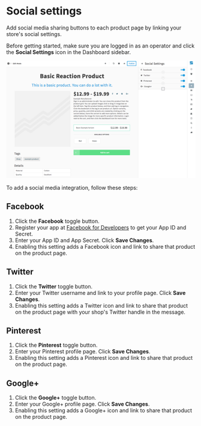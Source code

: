 # Social settings

Add social media sharing buttons to each product page by linking your store's social settings.

Before getting started, make sure you are logged in as an operator and click the <i class="font-icon fa fa-share-alt"></i> **Social Settings** icon in the Dashboard sidebar.

![](/assets/admin-dashboard-social.png "Reaction Commerce Dashboard")

To add a social media integration, follow these steps:

## Facebook

1. Click the **Facebook** toggle button.
2. Register your app at [Facebook for Developers](https://developers.facebook.com/apps) to get your App ID and Secret.
3. Enter your App ID and App Secret. Click **Save Changes**.
4.  Enabling this setting adds a Facebook icon and link to share that product on the product page.

## Twitter

1. Click the **Twitter** toggle button.
2. Enter your Twitter username and link to your profile page. Click **Save Changes**.
3. Enabling this setting adds a Twitter icon and link to share that product on the product page with your shop's Twitter handle in the message.

## Pinterest

1. Click the **Pinterest** toggle button.
2. Enter your Pinterest profile page. Click **Save Changes**.
3. Enabling this setting adds a Pinterest icon and link to share that product on the product page.

## Google+

1. Click the **Google+** toggle button.
2. Enter your Google+ profile page. Click **Save Changes**.
3. Enabling this setting adds a Google+ icon and link to share that product on the product page.
